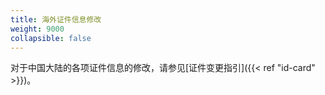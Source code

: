 ```yaml
---
title: 海外证件信息修改
weight: 9000
collapsible: false
---
```


对于中国大陆的各项证件信息的修改，请参见[证件变更指引]({{< ref "id-card" >}})。